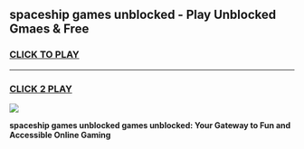 
## spaceship games unblocked - Play Unblocked Gmaes & Free
<h3>
<a href="https://news.freeplayer.one?title=spaceship_games_unblocked&ref=16F">CLICK TO PLAY</a></h3>
<hr>

<h3>
<a href="https://news.freeplayer.one?title=spaceship_games_unblocked&ref=16F">CLICK 2 PLAY</a>
  
</h3>

<a href="https://news.freeplayer.one?title=spaceship_games_unblocked&ref=16F/"><img src="https://clearcache.store/games.png"></a>


**spaceship games unblocked games unblocked: Your Gateway to Fun and Accessible Online Gaming**
